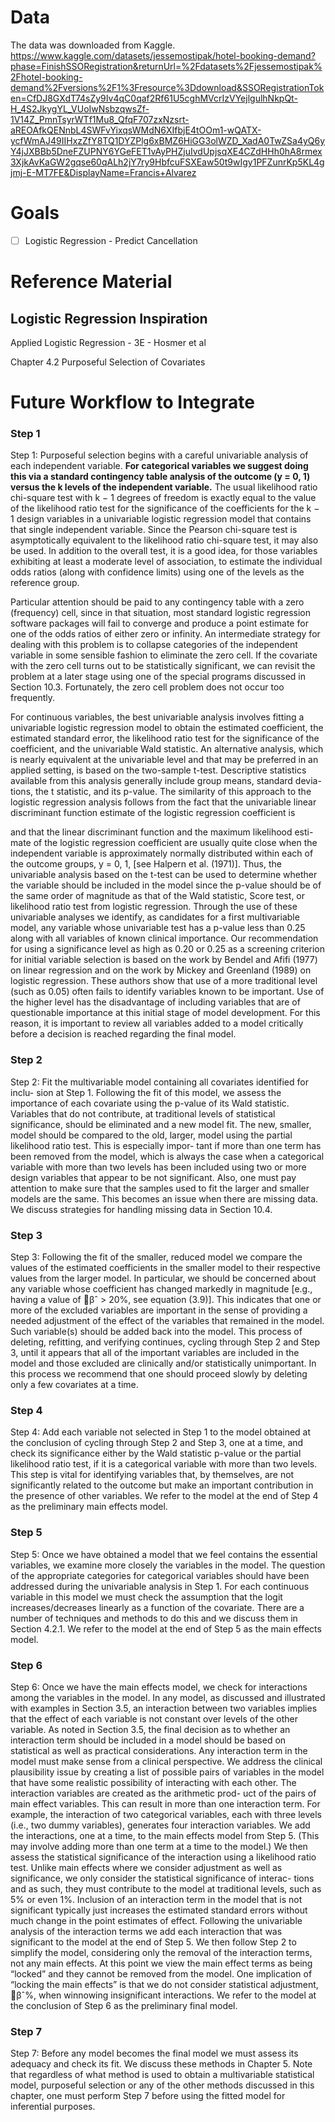 # Data
The data was downloaded from Kaggle.
https://www.kaggle.com/datasets/jessemostipak/hotel-booking-demand?phase=FinishSSORegistration&returnUrl=%2Fdatasets%2Fjessemostipak%2Fhotel-booking-demand%2Fversions%2F1%3Fresource%3Ddownload&SSORegistrationToken=CfDJ8GXdT74sZy9Iv4qC0qaf2Rf61U5cghMVcrIzVYejlgulhNkpQt-H_4S2JkygYL_VUoIwNsbzqwsZf-1V14Z_PmnTsyrWTf1Mu8_QfqF707zxNzsrt-aREOAfkQENnbL4SWFvYixqsWMdN6XIfbjE4tOOm1-wQATX-ycfWmAJ49IIHxzZfY8TQ1DYZPlg6xBMZ6HiGG3olWZD_XadA0TwZSa4yQ6yY4jJXBBb5DneFZUPNY6YGeFET1vAyPHZjuIvdUpjsqXE4CZdHHh0hA8rmex3XjkAvKaGW2gqse60qALh2jY7ry9HbfcuFSXEaw50t9wIgy1PFZunrKp5KL4gjmj-E-MT7FE&DisplayName=Francis+Alvarez

# Goals
- [ ] Logistic Regression - Predict Cancellation

# Reference Material

## Logistic Regression Inspiration
Applied Logistic Regression - 3E - Hosmer et al

Chapter 4.2 Purposeful Selection of Covariates

# Future Workflow to Integrate
### Step 1
Step 1: Purposeful selection begins with a careful univariable analysis of each independent variable. **For categorical
variables we suggest doing this via a standard contingency table analysis of the outcome (y = 0, 1) versus the k levels
of the independent variable.** The usual likelihood ratio chi-square test with k − 1 degrees of freedom is exactly equal
to the value of the likelihood ratio test for the significance of the coefficients for the k − 1 design variables in a
univariable logistic regression model that contains that single independent variable. Since the Pearson chi-square test
is asymptotically equivalent to the likelihood ratio chi-square test, it may also be used. In addition to the overall
test, it is a good idea, for those variables exhibiting at least a moderate level of association, to estimate the 
individual odds ratios (along with confidence limits) using one of the levels as the reference group.

Particular attention should be paid to any contingency table with a zero (frequency) cell, since in that situation, 
most standard logistic regression software packages will fail to converge and produce a point estimate for one of the 
odds ratios of either zero or infinity. An intermediate strategy for dealing with this problem is to collapse categories
of the independent variable in some sensible fashion to eliminate the zero cell. If the covariate with the zero cell 
turns out to be statistically significant, we can revisit the problem at a later stage using one of the special programs
discussed in Section 10.3. Fortunately, the zero cell problem does not occur too frequently.

For continuous variables, the best univariable analysis involves fitting a univariable logistic regression model to obtain the estimated coefficient, the estimated standard error, the likelihood ratio test for the significance of the coefficient, and the univariable Wald statistic. An alternative analysis, which is nearly equivalent at the univariable level and that may be preferred in an applied setting, is based on the two-sample t-test. Descriptive statistics available from this analysis generally include group means, standard devia- tions, the t statistic, and its p-value. The similarity of this approach to the logistic regression analysis follows from the fact that the univariable linear discriminant function estimate of the logistic regression coefficient is

<insert t test equation>

and that the linear discriminant function and the maximum likelihood esti- mate of the logistic regression coefficient are usually quite close when the independent variable is approximately normally distributed within each of the outcome groups, y = 0, 1, [see Halpern et al. (1971)]. Thus, the univariable analysis based on the t-test can be used to determine whether the variable should be included in the model since the p-value should be of the same order of magnitude as that of the Wald statistic, Score test, or likelihood ratio test from logistic regression.
Through the use of these univariable analyses we identify, as candidates for a first multivariable model, any variable whose univariable test has a p-value less than 0.25 along with all variables of known clinical importance.
Our recommendation for using a significance level as high as 0.20 or 0.25 as a screening criterion for initial variable selection is based on the work by Bendel and Afifi (1977) on linear regression and on the work by Mickey and Greenland (1989) on logistic regression. These authors show that use of a more traditional level (such as 0.05) often fails to identify variables known to be important. Use of the higher level has the disadvantage of including variables that are of questionable importance at this initial stage of model development. For this reason, it is important to review all variables added to a model critically before a decision is reached regarding the final model.

### Step 2
Step 2: Fit the multivariable model containing all covariates identified for inclu- sion at Step 1. Following the fit of this model, we assess the importance of each covariate using the p-value of its Wald statistic. Variables that do not contribute, at traditional levels of statistical significance, should be eliminated and a new model fit. The new, smaller, model should be compared to the old, larger, model using the partial likelihood ratio test. This is especially impor- tant if more than one term has been removed from the model, which is always the case when a categorical variable with more than two levels has been included using two or more design variables that appear to be not significant. Also, one must pay attention to make sure that the samples used to fit the larger and smaller models are the same. This becomes an issue when there are missing data. We discuss strategies for handling missing data in Section 10.4.

### Step 3
Step 3: Following the fit of the smaller, reduced model we compare the values of the estimated coefficients in the smaller model to their respective values from the larger model. In particular, we should be concerned about any variable whose coefficient has changed markedly in magnitude [e.g., having a value of βˆ > 20%, see equation (3.9)]. This indicates that one or more of the excluded variables are important in the sense of providing a needed adjustment of the effect of the variables that remained in the model. Such variable(s) should be added back into the model. This process of deleting, refitting, and verifying continues, cycling through Step 2 and Step 3, until it appears that all of the important variables are included in the model and those excluded are clinically and/or statistically unimportant. In this process we recommend that one should proceed slowly by deleting only a few covariates at a time.

### Step 4
Step 4: Add each variable not selected in Step 1 to the model obtained at the conclusion of cycling through Step 2 and Step 3, one at a time, and check its significance either by the Wald statistic p-value or the partial likelihood ratio test, if it is a categorical variable with more than two levels. This step is vital for identifying variables that, by themselves, are not significantly related to the outcome but make an important contribution in the presence of other variables. We refer to the model at the end of Step 4 as the preliminary main effects model.

### Step 5
Step 5: Once we have obtained a model that we feel contains the essential variables, we examine more closely the variables in the model. The question of the appropriate categories for categorical variables should have been addressed during the univariable analysis in Step 1. For each continuous variable in this model we must check the assumption that the logit increases/decreases linearly as a function of the covariate. There are a number of techniques and methods to do this and we discuss them in Section 4.2.1. We refer to the model at the end of Step 5 as the main effects model.

### Step 6
Step 6: Once we have the main effects model, we check for interactions among the variables in the model. In any model, as discussed and illustrated with examples in Section 3.5, an interaction between two variables implies that the effect of each variable is not constant over levels of the other variable. As noted in Section 3.5, the final decision as to whether an interaction term should be included in a model should be based on statistical as well as practical considerations. Any interaction term in the model must make sense from a clinical perspective.
We address the clinical plausibility issue by creating a list of possible pairs of variables in the model that have some realistic possibility of interacting with each other. The interaction variables are created as the arithmetic prod- uct of the pairs of main effect variables. This can result in more than one interaction term. For example, the interaction of two categorical variables, each with three levels (i.e., two dummy variables), generates four interaction variables. We add the interactions, one at a time, to the main effects model from Step 5. (This may involve adding more than one term at a time to the
model.) We then assess the statistical significance of the interaction using a likelihood ratio test. Unlike main effects where we consider adjustment as well as significance, we only consider the statistical significance of interac- tions and as such, they must contribute to the model at traditional levels, such as 5% or even 1%. Inclusion of an interaction term in the model that is not significant typically just increases the estimated standard errors without much change in the point estimates of effect.
Following the univariable analysis of the interaction terms we add each interaction that was significant to the model at the end of Step 5. We then follow Step 2 to simplify the model, considering only the removal of the interaction terms, not any main effects. At this point we view the main effect terms as being “locked” and they cannot be removed from the model. One implication of “locking the main effects” is that we do not consider statistical adjustment, βˆ%, when winnowing insignificant interactions.
We refer to the model at the conclusion of Step 6 as the preliminary final model.

### Step 7
Step 7: Before any model becomes the final model we must assess its adequacy and check its fit. We discuss these methods in Chapter 5. Note that regardless of what method is used to obtain a multivariable statistical model, purposeful selection or any of the other methods discussed in this chapter, one must perform Step 7 before using the fitted model for inferential purposes.
